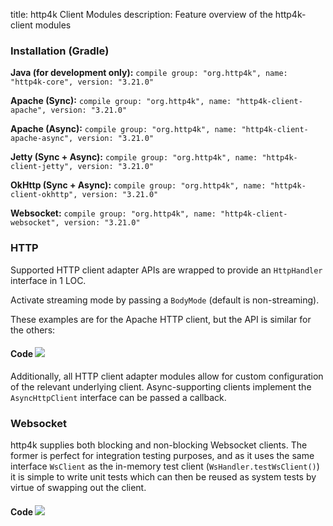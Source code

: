 title: http4k Client Modules
description: Feature overview of the http4k-client modules

### Installation (Gradle)
**Java (for development only):** ```compile group: "org.http4k", name: "http4k-core", version: "3.21.0"```

**Apache (Sync):** ```compile group: "org.http4k", name: "http4k-client-apache", version: "3.21.0"```

**Apache (Async):** ```compile group: "org.http4k", name: "http4k-client-apache-async", version: "3.21.0"```

**Jetty (Sync + Async):** ```compile group: "org.http4k", name: "http4k-client-jetty", version: "3.21.0"```

**OkHttp (Sync + Async):** ```compile group: "org.http4k", name: "http4k-client-okhttp", version: "3.21.0"```

**Websocket:** ```compile group: "org.http4k", name: "http4k-client-websocket", version: "3.21.0"```

### HTTP
Supported HTTP client adapter APIs are wrapped to provide an `HttpHandler` interface in 1 LOC.

Activate streaming mode by passing a `BodyMode` (default is non-streaming).

These examples are for the Apache HTTP client, but the API is similar for the others:

#### Code [<img class="octocat" src="/img/octocat-32.png"/>](https://github.com/http4k/http4k/blob/master/src/docs/guide/modules/clients/example_http.kt)
<script src="https://gist-it.appspot.com/https://github.com/http4k/http4k/blob/master/src/docs/guide/modules/clients/example_http.kt"></script>

Additionally, all HTTP client adapter modules allow for custom configuration of the relevant underlying client. Async-supporting clients implement the `AsyncHttpClient` interface can be passed a callback.

### Websocket
http4k supplies both blocking and non-blocking Websocket clients. The former is perfect for integration testing purposes, and as it uses the same interface `WsClient` as the in-memory test client (`WsHandler.testWsClient()`) it is simple to write unit tests which can then be reused as system tests by virtue of swapping out the client.

#### Code [<img class="octocat" src="/img/octocat-32.png"/>](https://github.com/http4k/http4k/blob/master/src/docs/guide/modules/clients/example_websocket.kt)
<script src="https://gist-it.appspot.com/https://github.com/http4k/http4k/blob/master/src/docs/guide/modules/clients/example_websocket.kt"></script>
